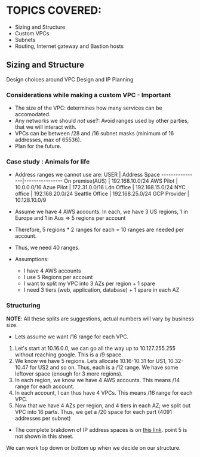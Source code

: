 # TOPICS COVERED:
- Sizing and Structure
- Custom VPCs
- Subnets
- Routing, Internet gateway and Bastion hosts

## Sizing and Structure 
Design choices around VPC Design and IP Planning

### Considerations while making a custom VPC - Important
- The size of the VPC: determines how many services can be accomodated.
- Any networks we should _not_ use?: Avoid ranges used by other parties, that we will interact with.
- VPCs can be between /28 and /16 subnet masks (minimum of 16 addresses, max of 65536).
- Plan for the future.

### Case study : Animals for life

- Address ranges we cannot use are:
USER            | Address Space
----------------|----------------
On premise(AUS) |  192.168.10.0/24
AWS Pilot       |  10.0.0.0/16
Azue Pilot      |  172.31.0.0/16
Ldn Office      |  192.168.15.0/24
NYC office      |  192.168.20.0/24
Seattle Office  |  192.168.25.0/24
GCP Provider    |  10.128.10.0/9

- Assume we have 4 AWS accounts. In each, we have 3 US regions, 1 in Europe and 1 in Aus => 5 regions per account
- Therefore, 5 regions * 2 ranges for each = 10 ranges are needed per account. 
- Thus, we need 40 ranges. 

- Assumptions: 
    - I have 4 AWS accounts
    - I use 5 Regions per account
    - I want to split my VPC into 3 AZs per region + 1 spare
    - I need 3 tiers (web, application, database) + 1 spare in each AZ

### Structuring
**NOTE**: All these splits are suggestions, actual numbers will vary by business size.
- Lets assume we want /16 range for each VPC.

1. Let's start at 10.16.0.0, we can go all the way up to 10.127.255.255 without reaching google. This is a /9 space.
2. We know we have 5 regions. Lets allocate 10.16-10.31 for US1, 10.32-10.47 for US2 and so on. Thus, each is a /12 range. We have some leftover space (enough for 3 more regions).
3. In each region, we know we have 4 AWS accounts. This means /14 range for each account.
4. In each account, I can thus have 4 VPCs. This means /16 range for each VPC.
5. Now that we have 4 AZs per region, and 4 tiers in each AZ; we split out VPC into 16 parts. Thus, we get a /20 space for each part (4091 addresses per subnet)

- The complete brakdown of IP address spaces is on [this link](https://learn.cantrill.io/courses/1101194/lectures/26950364). point 5 is not shown in this sheet.

We can work top down or bottom up when we decide on our structure. 